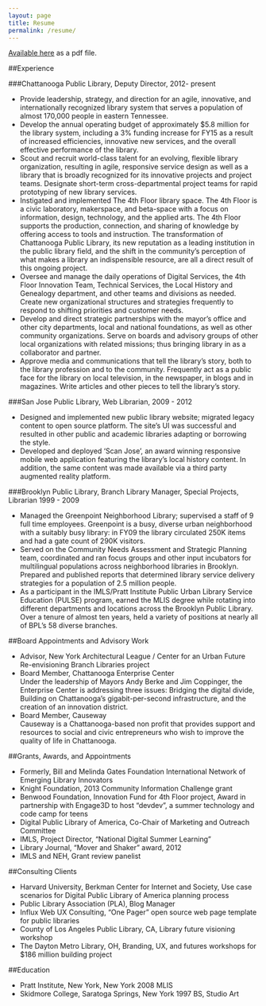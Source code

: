 ```yaml
---
layout: page
title: Resume
permalink: /resume/
---
```


[Available here](/files/resume-9-2014.pdf) as a pdf file.

##Experience

###Chattanooga Public Library, Deputy Director, 2012- present
 
* Provide leadership, strategy, and direction for an agile, innovative, and internationally recognized library system that serves a population of almost 170,000 people in eastern Tennessee.
* Develop the annual operating budget of approximately $5.8 million for the library system, including a 3% funding increase for FY15 as a result of increased efficiencies, innovative new services, and the overall effective performance of the library.
* Scout and recruit world-class talent for an evolving, flexible library organization, resulting in agile, responsive service design as well as a library that is broadly recognized for its innovative projects and project teams.  Designate short-term cross-departmental project teams for rapid prototyping of new library services. 
* Instigated and implemented The 4th Floor library space.  The 4th Floor is a civic laboratory, makerspace, and beta-space with a focus on information, design, technology, and the applied arts. The 4th Floor supports the production, connection, and sharing of knowledge by offering access to tools and instruction.  The transformation of Chattanooga Public Library, its new reputation as a leading institution in the public library field, and the shift in the community’s perception of what makes a library an indispensible resource, are all a direct result of this ongoing project.
* Oversee and manage the daily operations of Digital Services, the 4th Floor Innovation Team, Technical Services, the Local History and Genealogy department, and other teams and divisions as needed.  Create new organizational structures and strategies frequently to respond to shifting priorities and customer needs.
* Develop and direct strategic partnerships with the mayor’s office and other city departments, local and national foundations, as well as other community organizations.  Serve on boards and advisory groups of other local organizations with related missions; thus bringing library in as a collaborator and partner.
* Approve media and communications that tell the library’s story, both to the library profession and to the community.  Frequently act as a public face for the library on local television, in the newspaper, in blogs and in magazines.  Write articles and other pieces to tell the library’s story. 

###San Jose Public Library, Web Librarian, 2009 - 2012

* Designed and implemented new public library website; migrated legacy content to open source platform. The site’s UI was successful and resulted in other public and academic libraries adapting or borrowing the style.
* Developed and deployed ‘Scan Jose’, an award winning responsive mobile web application featuring the library’s local history content.  In addition, the same content was made available via a third party augmented reality platform.

###Brooklyn Public Library, Branch Library Manager, Special Projects, Librarian 1999 - 2009
 
* Managed the Greenpoint Neighborhood Library; supervised a staff of 9 full time employees. Greenpoint is a busy, diverse urban neighborhood with a suitably busy library: in FY09 the library circulated 250K items and had a gate count of 290K visitors.
* Served on the Community Needs Assessment and Strategic Planning team, coordinated and ran focus groups and other input incubators for multilingual populations across neighborhood libraries in Brooklyn. Prepared and published reports that determined library service delivery strategies for a population of 2.5 million people.
* As a participant in the IMLS/Pratt Institute Public Urban Library Service Education (PULSE) program, earned the MLIS degree while rotating into different departments and locations across the Brooklyn Public Library. Over a tenure of almost ten years, held a variety of positions at nearly all of BPL’s 58 diverse branches.

##Board Appointments and Advisory Work

* Advisor, New York Architectural League / Center for an Urban Future Re-envisioning Branch Libraries project
* Board Member, Chattanooga Enterprise Center <br/> Under the leadership of Mayors Andy Berke and Jim Coppinger, the Enterprise Center is addressing three issues: Bridging the digital divide, Building on Chattanooga’s gigabit-per-second infrastructure, and the creation of an innovation district.
* Board Member, Causeway <br />Causeway is a Chattanooga-based non profit that provides support and resources to social and civic entrepreneurs who wish to improve the quality of life in Chattanooga.

##Grants, Awards, and Appointments

* Formerly, Bill and Melinda Gates Foundation International Network of Emerging Library Innovators
* Knight Foundation, 2013 Community Information Challenge grant
* Benwood Foundation, Innovation Fund for 4th Floor project, Award in partnership with Engage3D to host “devdev”, a summer technology and code camp for teens
* Digital Public Library of America, Co-Chair of Marketing and Outreach Committee
* IMLS, Project Director, “National Digital Summer Learning”
* Library Journal, “Mover and Shaker” award, 2012
* IMLS and NEH, Grant review panelist

##Consulting Clients

* Harvard University, Berkman Center for Internet and Society, Use case scenarios for Digital Public Library of America planning process
* Public Library Association (PLA), Blog Manager
* Influx Web UX Consulting, “One Pager” open source web page template for public libraries
* County of Los Angeles Public Library, CA, Library future visioning workshop
* The Dayton Metro Library, OH, Branding, UX, and futures workshops for $186 million building project

##Education

* Pratt Institute, New York, New York 2008 MLIS
* Skidmore College, Saratoga Springs, New York 1997 BS, Studio Art


